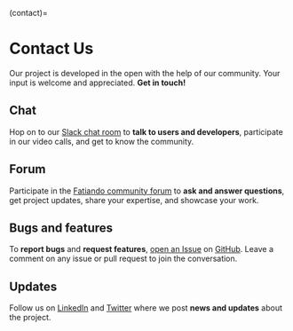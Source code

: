 (contact)=
# Contact Us

<p class="lead">
Our project is developed in the open with the help of our community.
Your input is welcome and appreciated.
<strong>Get in touch!</strong>
</p>

<div class="row text-center gy-5">
<div class="col-sm-6">

<i class="fab fa-slack fa-4x"></i>
<h2 class="no-top-margin">Chat</h2>

Hop on to our [Slack chat room][slack] to **talk to users and developers**,
participate in our video calls, and get to know the community.

</div>
<div class="col-sm-6">

<i class="fas fa-comments fa-4x"></i>
<h2 class="no-top-margin">Forum</h2>

Participate in the [Fatiando community forum][forum] to **ask and answer
questions**, get project updates, share your expertise, and showcase your work.

</div>
<div class="col-sm-6">

<i class="fab fa-github fa-4x"></i>
<h2 class="no-top-margin">Bugs and features</h2>

To **report bugs** and **request features**, [open an Issue][bug-report] on
[GitHub][gh].
Leave a comment on any issue or pull request to join the conversation.

</div>
<div class="col-sm-6">

<i class="fab fa-twitter fa-4x"></i>
<h2 class="no-top-margin">Updates</h2>

Follow us on [LinkedIn][linkedin] and [Twitter][twitter] where we post **news
and updates** about the project.

</div>
</div>

[linkedin]: https://www.linkedin.com/company/fatiando
[twitter]: https://twitter.com/fatiandoaterra
[slack]: https://www.fatiando.org/slack
[forum]: https://github.com/orgs/fatiando/discussions
[gh]: https://github.com/fatiando
[bug-report]: https://github.com/fatiando/community/blob/main/CONTRIBUTING.md

